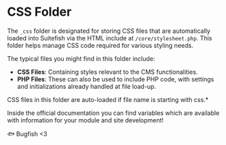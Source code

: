 # CSS Folder

The `_css` folder is designated for storing CSS files that are automatically loaded into Suitefish via the HTML include at `/core/stylesheet.php`. This folder helps manage CSS code required for various styling needs.

The typical files you might find in this folder include:
- **CSS Files**: Containing styles relevant to the CMS functionalities.
- **PHP Files**: These can also be used to include PHP code, with settings and initializations already handled at file load-up.

CSS files in this folder are auto-loaded if file name is starting with css.*

Inside the official documentation you can find variables which are available with information for your module and site development!

🐟 Bugfish <3

